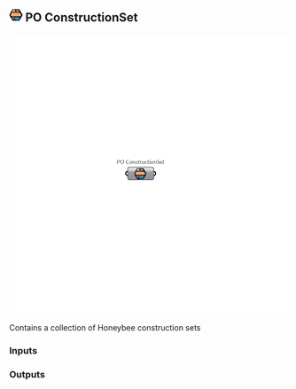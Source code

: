 ## ![PO ConstructionSet](../../images/icons/PO_ConstructionSet.png) PO ConstructionSet

![PO ConstructionSet](../../images/components/PO_ConstructionSet.png)

Contains a collection of Honeybee construction sets

### Inputs

### Outputs
